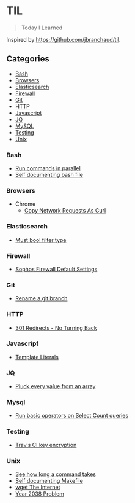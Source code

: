 # TIL

> Today I Learned

Inspired by https://github.com/jbranchaud/til.

## Categories
* [Bash](#bash)
* [Browsers](#browsers)
* [Elasticsearch](#elasticsearch)
* [Firewall](#firewall)
* [Git](#git)
* [HTTP](#http)
* [Javascript](#javascript)
* [JQ](#jq)
* [MySQL](#mysql)
* [Testing](#testing)
* [Unix](#unix)

### Bash
- [Run commands in parallel](bash/run-commands-in-parallel.md)
- [Self documenting bash file](bash/self-documenting-bash-file.md)

### Browsers
- Chrome
  - [Copy Network Requests As Curl](browsers/chrome/Copy-network-request-as-cURL.md)

### Elasticsearch
- [Must bool filter type](elasticsearch/must-bool-filter-type.md)

### Firewall
- [Sophos Firewall Default Settings](firewall/sophos-firewall.md)

### Git
- [Rename a git branch](git/rename-a-git-branch.md)

### HTTP
- [301 Redirects - No Turning Back](http/301-redirects-of-no-return.md)

### Javascript
- [Template Literals](javascript/template-literals.md)

### JQ
- [Pluck every value from an array](jq/pluck-value-from-an-array.md)

### Mysql
- [Run basic operators on Select Count queries](mysql/operators-on-mysql-selects.md)

### Testing
- [Travis CI key encryption](testing/travis-ci-key-encryption.md)

### Unix
- [See how long a command takes](unix/time-a-command.md)
- [Self documenting Makefile](unix/self-documenting-makefile.md)
- [wget The Internet](unix/wget-to-archive-the-internet.md)
- [Year 2038 Problem](unix/year-2038.md)

